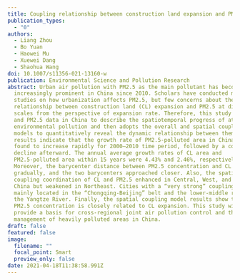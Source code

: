 ```yaml
---
title: Coupling relationship between construction land expansion and PM2.5 in China
publication_types:
  - "0"
authors:
  - Liang Zhou
  - Bo Yuan
  - Haowei Mu
  - Xuewei Dang
  - Shaohua Wang
doi: 10.1007/s11356-021-13160-w
publication: Environmental Science and Pollution Research
abstract: Urban air pollution with PM2.5 as the main pollutant has become
  increasingly prominent in China since 2010. Scholars have conducted many
  studies on how urbanization affects PM2.5, but few concerns about the
  relationship between construction land (CL) expansion and PM2.5 at different
  scales from the perspective of expansion rate. Therefore, this study takes CL
  and PM2.5 data in China to describe the spatiotemporal progress of atmospheric
  environmental pollution and then adopts the overall and spatial coupling
  models to quantitatively reveal the dynamic relationship between them. The
  results indicate that the growth rate of PM2.5-polluted area in China was
  found to increase rapidly for 2000–2010 time period, followed by a continuous
  decline afterward. The annual average growth rates of CL area and
  PM2.5-polluted area within 15 years were 4.43% and 2.46%, respectively.
  Moreover, the barycenter distance between PM2.5 concentration and CL decreased
  gradually, and the two barycenters approached closer. Also, the spatial
  coupling coordination of CL and PM2.5 enhanced in Central, West, and East
  China but weakened in Northeast. Cities with a “very strong” coupling type are
  mainly located in the “Chongqing-Beijing” belt and the lower-middle reaches of
  the Yangtze River. Finally, the spatial coupling model results show that a low
  PM2.5 concentration is closely related to CL expansion. This study will
  provide a basis for cross-regional joint air pollution control and the
  management of heavily polluted areas in China.
draft: false
featured: false
image:
  filename: ""
  focal_point: Smart
  preview_only: false
date: 2021-04-18T11:38:58.991Z
---
```

